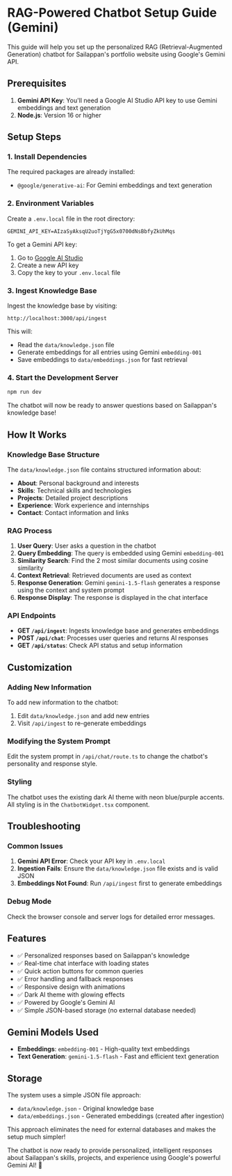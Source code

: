 # RAG-Powered Chatbot Setup Guide (Gemini)

This guide will help you set up the personalized RAG (Retrieval-Augmented Generation) chatbot for Sailappan's portfolio website using Google's Gemini API.

## Prerequisites

1. **Gemini API Key**: You'll need a Google AI Studio API key to use Gemini embeddings and text generation
2. **Node.js**: Version 16 or higher

## Setup Steps

### 1. Install Dependencies

The required packages are already installed:
- `@google/generative-ai`: For Gemini embeddings and text generation

### 2. Environment Variables

Create a `.env.local` file in the root directory:

```env
GEMINI_API_KEY=AIzaSyAksqU2uoTjYgG5x0700dNsBbfyZkUhMqs
```

To get a Gemini API key:
1. Go to [Google AI Studio](https://makersuite.google.com/app/apikey)
2. Create a new API key
3. Copy the key to your `.env.local` file

### 3. Ingest Knowledge Base

Ingest the knowledge base by visiting:
```
http://localhost:3000/api/ingest
```

This will:
- Read the `data/knowledge.json` file
- Generate embeddings for all entries using Gemini `embedding-001`
- Save embeddings to `data/embeddings.json` for fast retrieval

### 4. Start the Development Server

```bash
npm run dev
```

The chatbot will now be ready to answer questions based on Sailappan's knowledge base!

## How It Works

### Knowledge Base Structure

The `data/knowledge.json` file contains structured information about:
- **About**: Personal background and interests
- **Skills**: Technical skills and technologies
- **Projects**: Detailed project descriptions
- **Experience**: Work experience and internships
- **Contact**: Contact information and links

### RAG Process

1. **User Query**: User asks a question in the chatbot
2. **Query Embedding**: The query is embedded using Gemini `embedding-001`
3. **Similarity Search**: Find the 2 most similar documents using cosine similarity
4. **Context Retrieval**: Retrieved documents are used as context
5. **Response Generation**: Gemini `gemini-1.5-flash` generates a response using the context and system prompt
6. **Response Display**: The response is displayed in the chat interface

### API Endpoints

- **GET `/api/ingest`**: Ingests knowledge base and generates embeddings
- **POST `/api/chat`**: Processes user queries and returns AI responses
- **GET `/api/status`**: Check API status and setup information

## Customization

### Adding New Information

To add new information to the chatbot:

1. Edit `data/knowledge.json` and add new entries
2. Visit `/api/ingest` to re-generate embeddings

### Modifying the System Prompt

Edit the system prompt in `/api/chat/route.ts` to change the chatbot's personality and response style.

### Styling

The chatbot uses the existing dark AI theme with neon blue/purple accents. All styling is in the `ChatbotWidget.tsx` component.

## Troubleshooting

### Common Issues

1. **Gemini API Error**: Check your API key in `.env.local`
2. **Ingestion Fails**: Ensure the `data/knowledge.json` file exists and is valid JSON
3. **Embeddings Not Found**: Run `/api/ingest` first to generate embeddings

### Debug Mode

Check the browser console and server logs for detailed error messages.

## Features

- ✅ Personalized responses based on Sailappan's knowledge
- ✅ Real-time chat interface with loading states
- ✅ Quick action buttons for common queries
- ✅ Error handling and fallback responses
- ✅ Responsive design with animations
- ✅ Dark AI theme with glowing effects
- ✅ Powered by Google's Gemini AI
- ✅ Simple JSON-based storage (no external database needed)

## Gemini Models Used

- **Embeddings**: `embedding-001` - High-quality text embeddings
- **Text Generation**: `gemini-1.5-flash` - Fast and efficient text generation

## Storage

The system uses a simple JSON file approach:
- `data/knowledge.json` - Original knowledge base
- `data/embeddings.json` - Generated embeddings (created after ingestion)

This approach eliminates the need for external databases and makes the setup much simpler!

The chatbot is now ready to provide personalized, intelligent responses about Sailappan's skills, projects, and experience using Google's powerful Gemini AI! 🚀
